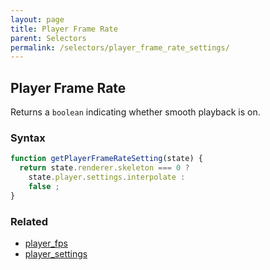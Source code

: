 ```yaml
---
layout: page
title: Player Frame Rate
parent: Selectors
permalink: /selectors/player_frame_rate_settings/
---
```


## Player Frame Rate

Returns a `boolean` indicating whether smooth playback is on.

### Syntax

```js
function getPlayerFrameRateSetting(state) {
  return state.renderer.skeleton === 0 ?
    state.player.settings.interpolate :
    false ;
}
```

### Related

- [player_fps](./player_fps.md)
- [player_settings](./player_settings.md)
